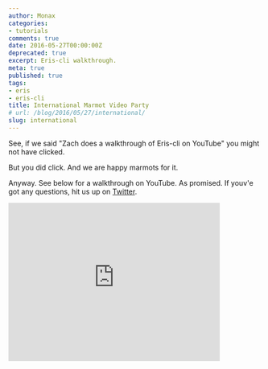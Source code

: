 ```yaml
---
author: Monax
categories:
- tutorials
comments: true
date: 2016-05-27T00:00:00Z
deprecated: true
excerpt: Eris-cli walkthrough.
meta: true
published: true
tags:
- eris
- eris-cli
title: International Marmot Video Party
# url: /blog/2016/05/27/international/
slug: international
---
```




See, if we said "Zach does a walkthrough of Eris-cli on YouTube" you might not have clicked.

But you did click. And we are happy marmots for it.

Anyway. See below for a walkthrough on YouTube. As promised. If youv'e got any questions, hit us up on [Twitter](https://twitter.com/monaxHQ).

<iframe width="420" height="315" src="https://www.youtube.com/embed/S7uXHD2KgtU" frameborder="0" allowfullscreen></iframe>
